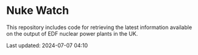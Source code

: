 # Nuke Watch

This repository includes code for retrieving the latest information available on the output of EDF nuclear power plants in the UK.

Last updated: 2024-07-07 04:10
